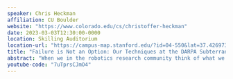 ```yaml
---
speaker: Chris Heckman
affiliation: CU Boulder
website: "https://www.colorado.edu/cs/christoffer-heckman"
date: 2023-03-03T12:30:00-0000
location: Skilling Auditorium
location-url: "https://campus-map.stanford.edu/?id=04-550&lat=37.42697371527761&lng=-122.17280664808126&zoom=18&srch=undefined"
title: "Failure is Not an Option: Our Techniques at the DARPA Subterranean Challenge, Lessons Learned, and Next Steps"
abstract: "When we in the robotics research community think of what we'd like autonomous agents to tackle in the future, we often target 'dull, dirty, and dangerous' tasks. However, despite a sustained boom in robotics research over the last decade, the number of places we've seen robotics in use for these tasks has been uninspiring. Successful commercialization of autonomous robots have required significant human scaffolding through teleoperation, and incredible amounts of capital, to achieve, and despite this are still limited by brittle systems and hand-engineered components. The reality seems to be that these tasks are not nearly as dull as they might seem on the surface, and instead require ingenuity for success some small but critical fraction of the time. In this talk, I focus on my recent investigation into where the limits of autonomy are for the highly sought-after application to subterranean emergency response operations. This application was motivated by the DARPA Subterranean Challenge, which just last year concluded with the CU Boulder team 'MARBLE' taking third place and winning a $500,000 prize. In this talk, I will give an overview into the genesis of our solution over three years of effort, especially with respect to mobility, autonomy, perception, and communications. I'll also discuss the implications for present-day robotic autonomy and where we go from here"
youtube-code: "7uTprsCJmO4"
---
```

